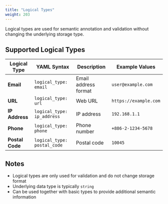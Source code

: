 ```yaml
---
title: "Logical Types"
weight: 203
---
```


Logical types are used for semantic annotation and validation without changing the underlying storage type.

## Supported Logical Types

| Logical Type | YAML Syntax | Description | Example Values |
|---------|----------|------|--------|
| **Email** | `logical_type: email` | Email address format | `user@example.com` |
| **URL** | `logical_type: url` | Web URL | `https://example.com` |
| **IP Address** | `logical_type: ip_address` | IP address | `192.168.1.1` |
| **Phone** | `logical_type: phone` | Phone number | `+886-2-1234-5678` |
| **Postal Code** | `logical_type: postal_code` | Postal code | `10045` |

## Notes

- Logical types are only used for validation and do not change storage format
- Underlying data type is typically `string`
- Can be used together with basic types to provide additional semantic information